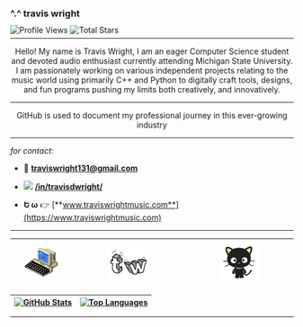 ### ^.^ **travis wright**

<p style="margin-top: -5px;"></p>

![Profile Views](https://komarev.com/ghpvc/?username=travis-is-wright&style=flat&color=blueviolet&label=Profile+Views)
![Total Stars](https://img.shields.io/github/stars/travis-is-wright?logo=github&label=Total%20Stars&color=%23FAEE46)

<p style="margin-top: -8px;"></p>

---

<p align="center">Hello! My name is Travis Wright, I am an eager Computer Science student and devoted audio enthusiast currently attending Michigan State University. I am passionately working on various independent projects relating to the music world using primarily C++ and Python to digitally craft tools, designs, and fun programs pushing my limits both creatively, and innovatively.</p>

---

<p align="center">GitHub is used to document my professional journey in this ever-growing industry</p>

---

_for contact:_

- 📧 **traviswright131@gmail.com**

- <img src="https://cdn.jsdelivr.net/gh/devicons/devicon/icons/linkedin/linkedin-original.svg" width="16px"> [**/in/travisdwright/**](https://www.linkedin.com/in/travisdwright/)

- **Ե ω** 👉 [**www.traviswrightmusic.com**](https://www.traviswrightmusic.com)

---

<img src="https://github.com/travis-is-wright/travis-is-wright/blob/main/computer-8bit-large11.webp" style="width: 60%"> | <img src="https://github.com/travis-is-wright/travis-is-wright/blob/main/tw%20logo%20email%20image.png" style="width: 40%"> | <img src="https://github.com/travis-is-wright/travis-is-wright/blob/main/chochocat.gif" style="width: 40%"> 
|-|-|-|

[![**GitHub Stats**](https://readme-stats.clckblog.space/api?username=travis-is-wright&theme=omni&icons=true&count_private=true)](https://skyline.github.com/travis-is-wright/2023) | [![**Top Languages**](https://readme-stats.clckblog.space/api/top-langs/?username=travis-is-wright&theme=omni&layout=compact&langs_count=8)](https://github.com/travis-is-wright?tab=repositories)
|-|-|

---
